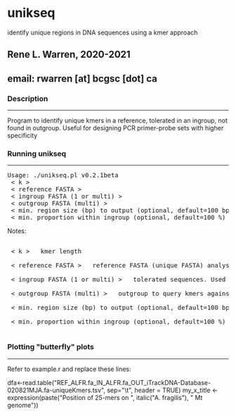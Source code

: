 # unikseq
identify unique regions in DNA sequences using a kmer approach

## Rene L. Warren, 2020-2021
## email: rwarren [at] bcgsc [dot] ca


### Description
-----------

Program to identify unique kmers in a reference, tolerated in an ingroup, not found in outgroup. Useful for designing PCR primer-probe sets with higher specificity 

### Running unikseq
-----------

<pre>
Usage: ./unikseq.pl v0.2.1beta
 < k >
 < reference FASTA >
 < ingroup FASTA (1 or multi) >
 < outgroup FASTA (multi) >
 < min. region size (bp) to output (optional, default=100 bp) >
 < min. proportion within ingroup (optional, default=100 %) >
</pre>

Notes:
<pre>

 < k >   kmer length

 < reference FASTA >   reference FASTA (unique FASTA) analysis is done relative to it

 < ingroup FASTA (1 or multi) >   tolerated sequences. Used to find regions unique to a % (see last option, min. proportion)

 < outgroup FASTA (multi) >   outgroup to query kmers against. Note that input reference and ingroup sequences will be automatically excluded from this set.

 < min. region size (bp) to output (optional, default=100 bp) >   minimum "unique" region size to report.

 < min. proportion within ingroup (optional, default=100 %) >   minimum % to report unique regions. This should be set to 100 to identify regions common among the ingroup but with no equivalent in the outgroup.

</pre>


### Plotting "butterfly" plots
-----------

Refer to example.r and replace these lines:

dfa<-read.table("REF_ALFR.fa_IN_ALFR.fa_OUT_iTrackDNA-Database-020821MJA.fa-uniqueKmers.tsv", sep="\t", header = TRUE)
my_x_title <- expression(paste("Position of 25-mers on ", italic("A. fragilis"), " Mt genome"))



